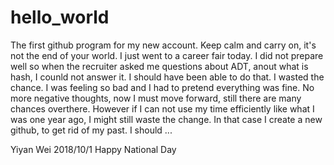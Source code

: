 # hello_world
The first github program for my new account. Keep calm and carry on, it's not the end of your world.
I just went to a career fair today. I did not prepare well so when the recruiter asked me questions about ADT, anout what is hash, I counld not answer it. I should have been able to do that. I wasted the chance. I was feeling so bad and I had to pretend everything was fine. 
No more negative thoughts, now I must move forward, still there are many chances overthere. However if I can not use my time efficiently like what I was one year ago, I might still waste the change.
In that case I create a new github, to get rid of my past. I should ...

Yiyan Wei 2018/10/1 Happy National Day
